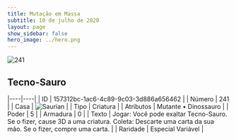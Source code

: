 ```yaml
---
title: Mutação em Massa
subtitle: 10 de julho de 2020
layout: page
show_sidebar: false
hero_image: ../hero.png
---
```


![241](https://cdn.keyforgegame.com/media/card_front/pt/479_241_RWH7968WJHW2_pt.png)

## Tecno-Sauro

|----|----|
| ID | 157312bc-1ac6-4c89-9c03-3d886a656462 |
| Número | 241 |
| Casa | ![Saurian](https://archonarcana.com/images/thumb/9/9e/Saurian_P.png/22px-Saurian_P.png "Sauro") |
| Tipo | Criatura |
| Atributos | Mutante • Dinossauro |
| Poder | 5 |
| Armadura | 0 |
| Texto | Jogar: Você pode exaltar Tecno-Sauro. Se o fizer, cause 3D a uma criatura. Coleta: Descarte uma carta da sua mão. Se o fizer, compre uma carta. |
| Raridade | Especial Variável |
